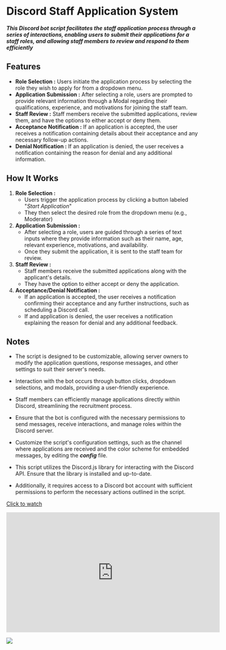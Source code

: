 # Discord Staff Application System

***This Discord bot script facilitates the staff application process through a series of interactions, enabling users to submit their applications for a staff roles, and allowing staff members to review and respond to them efficiently***


## Features
- **Role Selection :** Users initiate the application process by selecting the role they wish to apply for from a dropdown menu.
- **Application Submission :** After selecting a role, users are prompted to provide relevant information through a Modal regarding their qualifications, experience, and motivations for joining the staff team.
- **Staff Review :** Staff members receive the submitted applications, review them, and have the options to either accept or deny them.
- **Acceptance Notification :** If an application is accepted, the user receives a notification containing details about their acceptance and any necessary follow-up actions.
- **Denial Notification :** If an application is denied, the user receives a notification containing the reason for denial and any additional information.


## How It Works
1. **Role Selection :**
   - Users trigger the application process by clicking a button labeled "*Start Application*"
   - They then select the desired role from the dropdown menu (e.g., Moderator)
2. **Application Submission :**
   - After selecting a role, users are guided through a series of text inputs where they provide information such as their name, age, relevant experience, motivations, and availability.
   - Once they submit the application, it is sent to the staff team for review.
3. **Staff Review :**
   - Staff members receive the submitted applications along with the applicant's details.
   - They have the option to either accept or deny the application.
4. **Acceptance/Denial Notification :**
   - If an application is accepted, the user receives a notification confirming their acceptance and any further instructions, such as scheduling a Discord call.
   - If and application is denied, the user receives a notification explaining the reason for denial and any additional feedback.


## Notes
- The script is designed to be customizable, allowing server owners to modify the application questions, response messages, and other settings to suit their server's needs.
- Interaction with the bot occurs through button clicks, dropdown selections, and modals, providing a user-friendly experience.
- Staff members can efficiently manage applications directly within Discord, streamlining the recruitment process.

- Ensure that the bot is configured with the necessary permissions to send messages, receive interactions, and manage roles within the Discord server.
- Customize the script's configuration settings, such as the channel where applications are received and the color scheme for embedded messages, by editing the ***config*** file.

- This script utilizes the Discord.js library for interacting with the Discord API. Ensure that the library is installed and up-to-date.
- Additionally, it requires access to a Discord bot account with sufficient permissions to perform the necessary actions outlined in the script.

[Click to watch](https://youtu.be/qR-VNF_rl0Q)
<iframe width="560" height="315" src="https://www.youtube.com/embed/qR-VNF_rl0Q?si=hobe0VAl-DarVoEG" title="YouTube video player" frameborder="0" allow="accelerometer; autoplay; clipboard-write; encrypted-media; gyroscope; picture-in-picture; web-share" referrerpolicy="strict-origin-when-cross-origin" allowfullscreen></iframe>

![](https://i.ibb.co/bLxfMJ0/Capture-d-cran-2024-05-06-105800.jpg)
